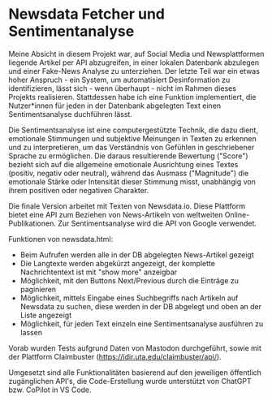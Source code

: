# Newsdata Fetcher und Sentimentanalyse
Meine Absicht in diesem Projekt war, auf Social Media und Newsplattformen liegende Artikel per API abzugreifen, in einer lokalen Datenbank abzulegen und einer Fake-News Analyse zu unterziehen. Der letzte Teil war ein etwas hoher Anspruch - ein System, um automatisiert Desinformation zu identifizieren, lässt sich  - wenn überhaupt - nicht im Rahmen dieses Projekts realisieren. Stattdessen habe ich eine Funktion implementiert, die Nutzer*innen für jeden in der Datenbank abgelegten Text einen Sentimentsanalyse duchführen lässt.

Die Sentimentsanalyse ist eine computergestützte Technik, die dazu dient, emotionale Stimmungen und subjektive Meinungen in Texten zu erkennen und zu interpretieren, um das Verständnis von Gefühlen in geschriebener Sprache zu ermöglichen. Die daraus resultierende Bewertung ("Score") bezieht sich auf die allgemeine emotionale Ausrichtung eines Textes (positiv, negativ oder neutral), während das Ausmass ("Magnitude") die emotionale Stärke oder Intensität dieser Stimmung misst, unabhängig von ihrem positiven oder negativen Charakter.

Die finale Version arbeitet mit Texten von Newsdata.io. Diese Plattform bietet eine API zum Beziehen von News-Artikeln von weltweiten Online-Publikationen. Zur Sentimentsanalyse wird die API von Google verwendet.

Funktionen von newsdata.html:
- Beim Aufrufen werden alle in der DB abgelegten News-Artikel gezeigt
- Die Langtexte werden abgekürzt angezeigt, der komplette Nachrichtentext ist mit "show more" anzeigbar 
- Möglichkeit, mit den Buttons Next/Previous durch die Einträge zu paginieren
- Möglichkeit, mittels Eingabe eines Suchbegriffs nach Artikeln auf Newsdata zu suchen, diese werden in der DB abgelegt und oben an der Liste angezeigt
- Möglichkeit, für jeden Text einzeln eine Sentimentsanalyse ausführen zu lassen

Vorab wurden Tests aufgrund Daten von Mastodon durchgeführt, sowie mit der Plattform Claimbuster (https://idir.uta.edu/claimbuster/api/).

Umgesetzt sind alle Funktionalitäten basierend auf den jeweiligen öffentlich zugänglichen API's, die Code-Erstellung wurde unterstützt von ChatGPT bzw. CoPilot in VS Code.
